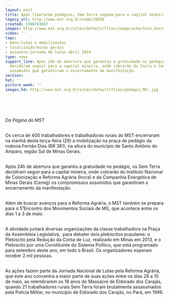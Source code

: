 ```yaml
---
layout: post
title: Após liberarem pedágios, Sem Terra seguem para a capital mineira
legacy_url: http://www.mst.org.br/node/16026
created: 1398783687
images: http://www.mst.org.br/sites/default/files/imagecache/foto_destaque/pedagio_MG!.jpg
video: ''
tags:
- menu:lutas e mobilizações
- localização:minas gerais
- assuntos:jornada de lutas abril 2014
type: news
support_line: Após 24h de abertura que garantiu a gratuidade no pedágio, os Sem Terra
  decidiram seguir para a capital mineira, onde cobrarão do Incra e Cemig os compromissos
  assumidos que garantiram o encerramento da manifestação.
section: 
hat: ''
picture_week: ''
images_hd: http://www.mst.org.br/sites/default/files/pedagio_MG!.jpg
---
```

<p><img style="margin: 10px;" src="http://www.mst.org.br/sites/default/files/pedagio_MG.jpg" alt=""></p><p><em><br>Da Página do MST</em></p><p><br>Os cerca de 400 trabalhadores e trabalhadoras rurais do MST encerraram na manhã desta terça-feira (29) a mobilização na praça de pedágio da rodovia Fernão Dias (BR 381), na altura do município de Santo Antônio do Amparo, região Sul de Minas Gerais.</p><p><br>Após 24h de abertura que garantiu a gratuidade no pedágio, os Sem Terra decidiram seguir para a capital mineira, onde cobrarão do Instituto Nacional de Colonização e Reforma Agrária (Incra) e da Companhia Energética de Minas Gerais (Cemig) os compromissos assumidos que garantiram o encerramento da manifestação.</p><p><br>Além de buscar avanços para a Reforma Agrária, o MST também se prepara para o 5˚Encontro dos Movimentos Sociais de MG, que acontece entre os dias 1 a 3 de maio.&nbsp;</p><p><br>A atividade juntará diversas organizações da classe trabalhadora na Praça da Assembleia Legislativa, &nbsp;para debater dois plebiscitos populares: o Plebiscito pela Redução da Conta de Luz, realizado em Minas em 2013, e o Plebiscito por uma Constituinte do Sistema Político, que está programado para setembro deste ano, em todo o Brasil. Os organizadores esperam receber 2 mil pessoas.<br>&nbsp;</p><p>As ações fazem parte da Jornada Nacional de Lutas pela Reforma Agrária, que este ano concentra a maior parte de suas ações entre os dias 28 a 10 de maio, ao relembrarem os 18 anos do Massacre de Eldorado dos Carajás, quando 21 trabalhadores rurais Sem Terra foram brutalmente assassinados pela Polícia Militar, no município de Eldorado dos Carajás, no Pará, em 1996.</p><div>&nbsp;</div>
